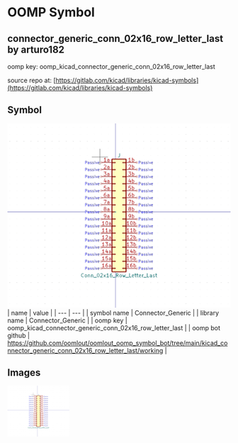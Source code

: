 # OOMP Symbol  
## connector_generic_conn_02x16_row_letter_last  by arturo182  
  
oomp key: oomp_kicad_connector_generic_conn_02x16_row_letter_last  
  
source repo at: [https://gitlab.com/kicad/libraries/kicad-symbols](https://gitlab.com/kicad/libraries/kicad-symbols)  
## Symbol  
  
[![working.png](working_600.png)](working.png)  
| name | value | 
| --- | --- | 
| symbol name | Connector_Generic | 
| library name | Connector_Generic | 
| oomp key | oomp_kicad_connector_generic_conn_02x16_row_letter_last | 
| oomp bot github | https://github.com/oomlout/oomlout_oomp_symbol_bot/tree/main/kicad_connector_generic_conn_02x16_row_letter_last/working | 
## Images  
  
[![working.png](working_140.png)](working.png)  
